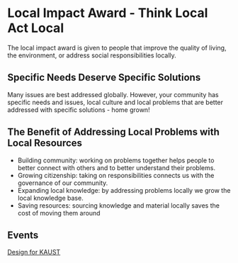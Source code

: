 # Local Impact Award - Think Local Act Local
The local impact award is given to people that improve the quality of living, the environment, or address social responsibilities locally.

## Specific Needs Deserve Specific Solutions
Many issues are best addressed globally. However, your community has specific needs and issues, local culture and local problems that are better addressed with specific solutions - home grown! 

## The Benefit of Addressing Local Problems with Local Resources

* Building community: working on problems together helps people to better connect with others and to better understand their problems.
* Growing citizenship: taking on responsibilities connects us with the governance of our community.
* Expanding local knowledge: by addressing problems locally we grow the local knowledge base. 
* Saving resources: sourcing knowledge and material locally saves the cost of moving them around 

## Events

[Design for KAUST](http://www.local-impact-award.com/design-for-kaust/)
